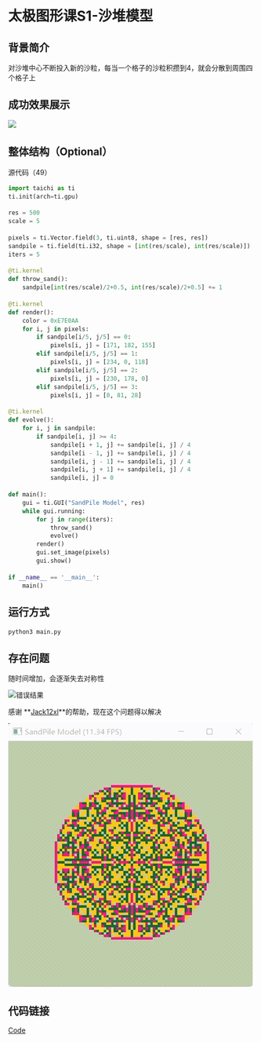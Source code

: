 # 太极图形课S1-沙堆模型
## 背景简介
对沙堆中心不断投入新的沙粒，每当一个格子的沙粒积攒到4，就会分散到周围四个格子上

## 成功效果展示
![](./data/沙堆模型1.gif)
## 整体结构（Optional）
源代码（49）

```python
import taichi as ti
ti.init(arch=ti.gpu)

res = 500
scale = 5

pixels = ti.Vector.field(3, ti.uint8, shape = [res, res])
sandpile = ti.field(ti.i32, shape = [int(res/scale), int(res/scale)])
iters = 5

@ti.kernel
def throw_sand():
    sandpile[int(res/scale)/2+0.5, int(res/scale)/2+0.5] += 1

@ti.kernel
def render():
    color = 0xE7E0AA
    for i, j in pixels:
        if sandpile[i/5, j/5] == 0:
            pixels[i, j] = [171, 182, 155]
        elif sandpile[i/5, j/5] == 1:
            pixels[i, j] = [234, 0, 118]
        elif sandpile[i/5, j/5] == 2:
            pixels[i, j] = [230, 178, 0]
        elif sandpile[i/5, j/5] == 3:
            pixels[i, j] = [0, 81, 28]

@ti.kernel
def evolve():
    for i, j in sandpile:
        if sandpile[i, j] >= 4:
            sandpile[i + 1, j] += sandpile[i, j] / 4
            sandpile[i - 1, j] += sandpile[i, j] / 4
            sandpile[i, j - 1] += sandpile[i, j] / 4
            sandpile[i, j + 1] += sandpile[i, j] / 4
            sandpile[i, j] = 0

def main():
    gui = ti.GUI("SandPile Model", res)
    while gui.running:
        for j in range(iters):
            throw_sand()
            evolve()
        render()
        gui.set_image(pixels)
        gui.show()

if __name__ == '__main__':
    main()
```

## 运行方式
`python3 main.py`

## 存在问题

随时间增加，会逐渐失去对称性

![错误结果](image/错误结果.gif)

感谢 **[Jack12xl](https://github.com/Jack12xl)**的帮助，现在这个问题得以解决

![改正后结果](image/改正后结果.gif)

## 代码链接

[Code](https://github.com/darkwuta/2021_taichi_course_homework)

